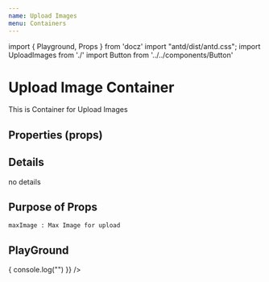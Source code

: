 ```yaml
---
name: Upload Images
menu: Containers
---
```


import { Playground, Props } from 'docz'
import "antd/dist/antd.css";
import UploadImages from './'
import Button from '../../components/Button'

# Upload Image Container
This is Container for Upload Images

## Properties (props)
<Props of={UploadImages}/>

## Details
no details

## Purpose of Props
```
maxImage : Max Image for upload
```

## PlayGround
<Playground>
  <UploadImages maxImage={2}
  getPayloadImage={() => {
    console.log("")
  }}
  />
</Playground>
